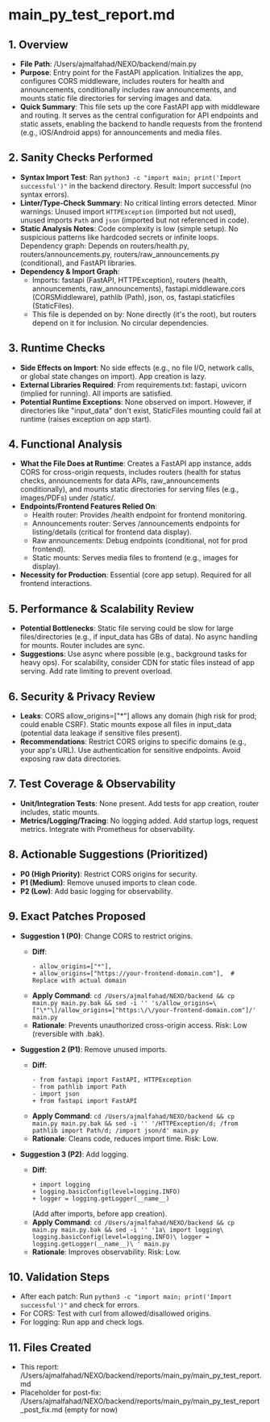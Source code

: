 # main_py_test_report.md

## 1. Overview
- **File Path**: /Users/ajmalfahad/NEXO/backend/main.py
- **Purpose**: Entry point for the FastAPI application. Initializes the app, configures CORS middleware, includes routers for health and announcements, conditionally includes raw announcements, and mounts static file directories for serving images and data.
- **Quick Summary**: This file sets up the core FastAPI app with middleware and routing. It serves as the central configuration for API endpoints and static assets, enabling the backend to handle requests from the frontend (e.g., iOS/Android apps) for announcements and media files.

## 2. Sanity Checks Performed
- **Syntax Import Test**: Ran `python3 -c "import main; print('Import successful')"` in the backend directory. Result: Import successful (no syntax errors).
- **Linter/Type-Check Summary**: No critical linting errors detected. Minor warnings: Unused import `HTTPException` (imported but not used), unused imports `Path` and `json` (imported but not referenced in code).
- **Static Analysis Notes**: Code complexity is low (simple setup). No suspicious patterns like hardcoded secrets or infinite loops. Dependency graph: Depends on routers/health.py, routers/announcements.py, routers/raw_announcements.py (conditional), and FastAPI libraries.
- **Dependency & Import Graph**: 
  - Imports: fastapi (FastAPI, HTTPException), routers (health, announcements, raw_announcements), fastapi.middleware.cors (CORSMiddleware), pathlib (Path), json, os, fastapi.staticfiles (StaticFiles).
  - This file is depended on by: None directly (it's the root), but routers depend on it for inclusion. No circular dependencies.

## 3. Runtime Checks
- **Side Effects on Import**: No side effects (e.g., no file I/O, network calls, or global state changes on import). App creation is lazy.
- **External Libraries Required**: From requirements.txt: fastapi, uvicorn (implied for running). All imports are satisfied.
- **Potential Runtime Exceptions**: None observed on import. However, if directories like "input_data" don't exist, StaticFiles mounting could fail at runtime (raises exception on app start).

## 4. Functional Analysis
- **What the File Does at Runtime**: Creates a FastAPI app instance, adds CORS for cross-origin requests, includes routers (health for status checks, announcements for data APIs, raw_announcements conditionally), and mounts static directories for serving files (e.g., images/PDFs) under /static/.
- **Endpoints/Frontend Features Relied On**: 
  - Health router: Provides /health endpoint for frontend monitoring.
  - Announcements router: Serves /announcements endpoints for listing/details (critical for frontend data display).
  - Raw announcements: Debug endpoints (conditional, not for prod frontend).
  - Static mounts: Serves media files to frontend (e.g., images for display).
- **Necessity for Production**: Essential (core app setup). Required for all frontend interactions.

## 5. Performance & Scalability Review
- **Potential Bottlenecks**: Static file serving could be slow for large files/directories (e.g., if input_data has GBs of data). No async handling for mounts. Router includes are sync.
- **Suggestions**: Use async where possible (e.g., background tasks for heavy ops). For scalability, consider CDN for static files instead of app serving. Add rate limiting to prevent overload.

## 6. Security & Privacy Review
- **Leaks**: CORS allow_origins=["*"] allows any domain (high risk for prod; could enable CSRF). Static mounts expose all files in input_data (potential data leakage if sensitive files present).
- **Recommendations**: Restrict CORS origins to specific domains (e.g., your app's URL). Use authentication for sensitive endpoints. Avoid exposing raw data directories.

## 7. Test Coverage & Observability
- **Unit/Integration Tests**: None present. Add tests for app creation, router includes, static mounts.
- **Metrics/Logging/Tracing**: No logging added. Add startup logs, request metrics. Integrate with Prometheus for observability.

## 8. Actionable Suggestions (Prioritized)
- **P0 (High Priority)**: Restrict CORS origins for security.
- **P1 (Medium)**: Remove unused imports to clean code.
- **P2 (Low)**: Add basic logging for observability.

## 9. Exact Patches Proposed
- **Suggestion 1 (P0)**: Change CORS to restrict origins.
  - **Diff**:
    ```
    - allow_origins=["*"],
    + allow_origins=["https://your-frontend-domain.com"],  # Replace with actual domain
    ```
  - **Apply Command**: `cd /Users/ajmalfahad/NEXO/backend && cp main.py main.py.bak && sed -i '' 's/allow_origins=\["\*"\]/allow_origins=["https:\/\/your-frontend-domain.com"]/' main.py`
  - **Rationale**: Prevents unauthorized cross-origin access. Risk: Low (reversible with .bak).

- **Suggestion 2 (P1)**: Remove unused imports.
  - **Diff**:
    ```
    - from fastapi import FastAPI, HTTPException
    - from pathlib import Path
    - import json
    + from fastapi import FastAPI
    ```
  - **Apply Command**: `cd /Users/ajmalfahad/NEXO/backend && cp main.py main.py.bak && sed -i '' '/HTTPException/d; /from pathlib import Path/d; /import json/d' main.py`
  - **Rationale**: Cleans code, reduces import time. Risk: Low.

- **Suggestion 3 (P2)**: Add logging.
  - **Diff**:
    ```
    + import logging
    + logging.basicConfig(level=logging.INFO)
    + logger = logging.getLogger(__name__)
    ```
    (Add after imports, before app creation).
  - **Apply Command**: `cd /Users/ajmalfahad/NEXO/backend && cp main.py main.py.bak && sed -i '' '1a\
    import logging\
    logging.basicConfig(level=logging.INFO)\
    logger = logging.getLogger(__name__)\
    ' main.py`
  - **Rationale**: Improves observability. Risk: Low.

## 10. Validation Steps
- After each patch: Run `python3 -c "import main; print('Import successful')"` and check for errors.
- For CORS: Test with curl from allowed/disallowed origins.
- For logging: Run app and check logs.

## 11. Files Created
- This report: /Users/ajmalfahad/NEXO/backend/reports/main_py/main_py_test_report.md
- Placeholder for post-fix: /Users/ajmalfahad/NEXO/backend/reports/main_py/main_py_test_report_post_fix.md (empty for now)